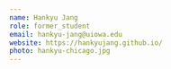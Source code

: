 ```yaml
---
name: Hankyu Jang
role: former_student
email: hankyu-jang@uiowa.edu
website: https://hankyujang.github.io/
photo: hankyu-chicago.jpg
---
```


<!--I like teaching Computer Science!-->
